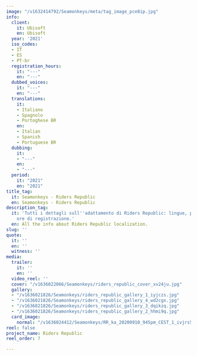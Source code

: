 ```yaml
---
image: "/v1632414792/Seamonkeys/meta/tag_image_pce8ip.jpg"
info:
  client:
    it: Ubisoft
    en: Ubisoft
  year: '2021'
  iso_codes:
  - IT
  - ES
  - PT-br
  registration_hours:
    it: "---"
    en: "---"
  dubbed_voices:
    it: "---"
    en: "---"
  translations:
    it:
    - Italiano
    - Spagnolo
    - Portoghese BR
    en:
    - Italian
    - Spanish
    - Portuguese BR
  dubbing:
    it:
    - "---"
    en:
    - "---"
  period:
    it: "2021"
    en: "2021"
title_tag:
  it: Seamonkeys - Riders Republic
  en: Seamonkeys - Riders Republic
description_tag:
  it: 'Tutti i dettagli sull''adattamento di Riders Republic: lingue, parole, voci,
    ore di registrazione.'
  en: All the info about Riders Republic localization.
slug: ''
quote:
  it: ''
  en: ''
  witness: ''
media:
  trailer:
    it: ''
    en: ''
  video_reel: ''
  cover: "/v1636022066/Seamonkeys/riders_republic_cover_xv24ju.jpg"
  gallery:
  - "/v1636021826/Seamonkeys/riders_republic_gallery_1_iyjczs.jpg"
  - "/v1636021826/Seamonkeys/riders_republic_gallery_4_wd2cgx.jpg"
  - "/v1636021826/Seamonkeys/riders_republic_gallery_3_dqikzq.jpg"
  - "/v1636021826/Seamonkeys/riders_republic_gallery_2_hhmi9q.jpg"
  card_image:
    normal: "/v1636024412/Seamonkeys/RR_ka_20200910_945pm_CEST_1_ivjrs5.jpg"
reel: false
project_name: Riders Republic
reel_order: 7

---
```

